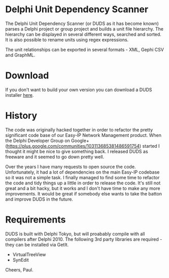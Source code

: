 # Delphi Unit Dependency Scanner
The Delphi Unit Dependency Scanner (or DUDS as it has become known) parses a Delphi project or group project and builds a unit file hierarchy. The hierarchy can be displayed in several different ways, searched and sorted. It is also possible to rename units using regex expressions.

The unit relationships can be exported in several formats - XML, Gephi CSV and GraphML.

# Download

If you don't want to build your own version you can download a DUDS installer [here]( https://www.dropbox.com/s/h4odxes42w0bbo1/UnitDependencyScannerSetup.exe?dl=0).

# History
The code was originally hacked together in order to refactor the pretty significant code base of our Easy-IP Network Management product. When the Delphi Developer Group on Google+ (https://plus.google.com/communities/103113685381486591754) started I thought it might be nice to give something back. I released DUDS as freeware and it seemed to go down pretty well.

Over the years I have many requests to open source the code. Unfortunately, it had a lot of dependencies on the main Easy-IP codebase so it was not a simple task. I finally managed to find some time to refactor the code and tidy things up a little in order to release the code. It's still not great and a bit hacky, but it works and I don't have time to make any more improvements. It would be great if somebody else wants to take the batton and improve DUDS in the future.

# Requirements
DUDS is built with Delphi Tokyo, but will proabably compile with all compilers after Delphi 2010. The following 3rd party libraries are required - they can be installed via GetIt.
* VirtualTreeView
* SynEdit

Cheers, 
Paul.
